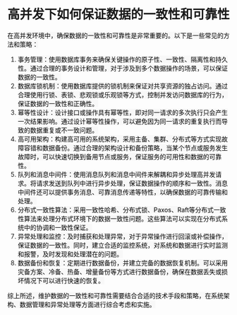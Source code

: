 # 高并发下如何保证数据的一致性和可靠性

<font style="color:rgb(0, 0, 0);background-color:rgb(248, 248, 248);">在高并发环境中，确保数据的一致性和可靠性是非常重要的。以下是一些常见的方法和策略：</font>

1. <font style="color:rgb(0, 0, 0);background-color:rgb(248, 248, 248);">事务管理：使用数据库事务来确保关键操作的原子性、一致性、隔离性和持久性。通过合理的事务设计和管理，对于涉及到多个数据操作的场景，可以保证数据的一致性。</font>
2. <font style="color:rgb(0, 0, 0);background-color:rgb(248, 248, 248);">数据库锁机制：使用数据库提供的锁机制来保证对共享资源的独占访问。通过合理使用行锁、表锁、悲观锁或乐观锁等方式，控制并发访问数据库的行为，保证数据的一致性和正确性。</font>
3. <font style="color:rgb(0, 0, 0);background-color:rgb(248, 248, 248);">幂等性设计：设计接口或操作具有幂等性，即对同一请求的多次执行只会产生一次结果影响。通过设计幂等性操作，可以避免因为同一请求的重复执行而导致的数据重复或不一致问题。</font>
4. <font style="color:rgb(0, 0, 0);background-color:rgb(248, 248, 248);">高可用架构：构建高可用的系统架构，采用主备、集群、分布式等方式实现故障容错和数据备份。通过合理的架构设计和备份策略，当某个节点或服务发生故障时，可以快速切换到备用节点或服务，保证服务的可用性和数据的可靠性。</font>
5. <font style="color:rgb(0, 0, 0);background-color:rgb(248, 248, 248);">队列和消息中间件：使用消息队列和消息中间件来解耦和异步处理高并发请求。将请求发送到队列中进行异步处理，保证数据操作的顺序和一致性。消息中间件还可以提供事务消息、可靠消息传递等特性，以确保数据的可靠传输和处理。</font>
6. <font style="color:rgb(0, 0, 0);background-color:rgb(248, 248, 248);">分布式一致性算法：采用一致性哈希、分布式锁、Paxos、Raft等分布式一致性算法来处理分布式环境下的数据一致性问题。这些算法可以实现在分布式系统中的协调和一致性保证。</font>
7. <font style="color:rgb(0, 0, 0);background-color:rgb(248, 248, 248);">异常处理和监控：及时捕获和处理异常，对于异常操作进行回滚或补偿操作，保证数据的一致性。同时，建立合适的监控系统，对系统和数据进行实时监测和报警，及时发现和处理潜在的问题。</font>
8. <font style="color:rgb(0, 0, 0);background-color:rgb(248, 248, 248);">数据备份和恢复：定期进行数据备份，并建立完备的数据恢复机制。可以采用灾备方案、冷备、热备、增量备份等方式进行数据备份，确保在数据丢失或损坏情况下可以进行快速的恢复。</font>

<font style="color:rgb(0, 0, 0);background-color:rgb(248, 248, 248);">综上所述，维护数据的一致性和可靠性需要结合合适的技术手段和策略，在系统架构、数据管理和异常处理等方面进行综合考虑和实施。</font>

